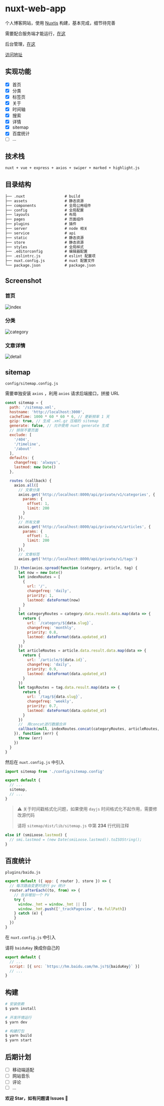 # nuxt-web-app

个人博客网站，使用 [Nuxtjs](https://nuxtjs.org/) 构建，基本完成，细节待完善

需要配合服务端才能运行，[在这](https://github.com/wujihua118/express-api-server)

后台管理，[在这](https://github.com/wujihua118/vue-admin-client)

[访问地址](https://evanone.site)

## 实现功能

- [x] 首页
- [x] 分类
- [x] 标签页
- [x] 关于
- [x] 时间轴
- [x] 搜索
- [x] 详情
- [x] sitemap
- [x] 百度统计
- [ ] ...

## 技术栈

```html
nuxt + vue + express + axios + swiper + marked + highlight.js
```

## 目录结构

```html
├── .nuxt                  # build
├── assets                 # 静态资源
├── components             # 全局公用组件
├── config                 # 全局配置
├── layouts                # 布局
├── pages                  # 页面组件
├── plugins                # 插件
├── server                 # node 相关
├── service                # api
├── static                 # 静态资源
├── store                  # 静态资源
├── styles                 # 全局样式
├── .editorconfig          # 编辑器配置
├── .eslintrc.js           # eslint 配置项
├── nuxt.config.js         # nuxt 配置文件
└── package.json           # package.json
```

## Screenshot

### 首页

![index](https://raw.githubusercontent.com/wujihua118/nuxt-web-app/master/screenshot/index.png)

### 分类

![category](https://raw.githubusercontent.com/wujihua118/nuxt-web-app/master/screenshot/category.png)

### 文章详情

![detail](https://raw.githubusercontent.com/wujihua118/nuxt-web-app/master/screenshot/detail.png)

## sitemap

`config/sitemap.config.js`

需要单独安装 `axios` ，利用 `axios` 请求后端接口，拼接 URL

```js
const sitemap = {
  path: '/sitemap.xml',
  hostname: 'http://localhost:3000',
  cacheTime: 1000 * 60 * 60 * 6, // 更新频率 1 天
  gzip: true, // 生成 .xml.gz 压缩的 sitemap
  generate: false, // 允许使用 nuxt generate 生成
  // 排除不要页面
  exclude: [
    '/404',
    '/timeline',
    '/about'
  ],
  defaults: {
    changefreq: 'always',
    lastmod: new Date()
  },

  routes (callback) {
    axios.all([
      // 文章分类
      axios.get('http://localhost:8000/api/private/v1/categories', {
        params: {
          offset: 1,
          limit: 200
        }
      }),
      // 所有文章
      axios.get('http://localhost:8000/api/private/v1/articles', {
        params: {
          offset: 1,
          limit: 200
        }
      }),
      // 文章标签
      axios.get('http://localhost:8000/api/private/v1/tags')

    ]).then(axios.spread(function (category, article, tag) {
      let now = new Date()
      let indexRoutes = [
        {
          url: '/',
          changefreq: 'daily',
          priority: 1,
          lastmod: dateFormat(now)
        }
      ]
      let categoryRoutes = category.data.result.data.map(data => {
        return {
          url: `/category/${data.slug}`,
          changefreq: 'monthly',
          priority: 0.8,
          lastmod: dateFormat(data.updated_at)
        }
      })
      let articleRoutes = article.data.result.data.map(data => {
        return {
          url: `/article/${data.id}`,
          changefreq: 'daily',
          priority: 0.9,
          lastmod: dateFormat(data.updated_at)
        }
      })
      let tagsRoutes = tag.data.result.map(data => {
        return {
          url: `/tag/${data.slug}`,
          changefreq: 'weekly',
          priority: 0.7,
          lastmod: dateFormat(data.updated_at)
        }
      })
      //  用concat进行数据合并
      callback(null, indexRoutes.concat(categoryRoutes, articleRoutes, tagsRoutes))
    }), function (err) {
      throw (err)
    })
  }
}
```

然后在 `nuxt.config.js` 中引入

```js
import sitemap from './config/sitemap.config'

export default {
  // ...
  sitemap,
  // ...
}
```

> ⚠️ 关于时间戳格式化问题，如果使用 `dayjs` 时间格式化不起作用，需要修改源代码
>
> 请将 `sitemap/dist/lib/sitemap.js` 中第 **234** 行代码注释

```js
else if (smiLoose.lastmod) {
  // smi.lastmod = (new Date(smiLoose.lastmod)).toISOString();
}
```

## 百度统计

`plugins/baidu.js`

```js
export default ({ app: { router }, store }) => {
  // 每次路由变更时进行 pv 统计
  router.afterEach((to, from) => {
    // 告诉增加一个 PV
    try {
      window._hmt = window._hmt || []
      window._hmt.push(['_trackPageview', to.fullPath])
    } catch (e) {
    }
  })
}
```

在 `nuxt.config.js` 中引入

请将 `baiduKey` 换成你自己的

```js
export default {
  // ...
  script: [{ src: `https://hm.baidu.com/hm.js?${baiduKey}` }]
  // ...
}
```

## 构建

```bash
# 安装依赖
$ yarn install

# 开发环境运行
$ yarn dev

# 构建打包
$ yarn build
$ yarn start

```

## 后期计划

- [ ] 移动端适配
- [ ] 网站音乐
- [ ] 评论
- [ ] ...

**欢迎 Star，如有问题请 Issues 👏**
